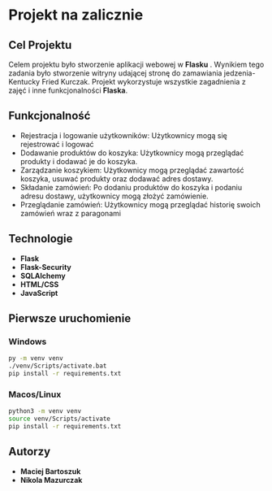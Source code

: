 # Projekt na zalicznie


## Cel Projektu
Celem projektu było stworzenie aplikacji webowej w **Flasku**
. Wynikiem tego zadania było stworzenie witryny udającej stronę do zamawiania jedzenia- Kentucky Fried Kurczak. Projekt wykorzystuje wszystkie zagadnienia z zajęć i inne funkcjonalności **Flaska**.

## Funkcjonalność 
 - Rejestracja i logowanie użytkowników: Użytkownicy mogą się rejestrować i logować
 - Dodawanie produktów do koszyka: Użytkownicy mogą przeglądać produkty i 
 dodawać je do koszyka.
 - Zarządzanie koszykiem: Użytkownicy mogą przeglądać zawartość koszyka, usuwać produkty oraz dodawać adres dostawy.
 - Składanie zamówień: Po dodaniu produktów do koszyka i podaniu adresu dostawy, użytkownicy mogą złożyć zamówienie.
 - Przeglądanie zamówień: Użytkownicy mogą przeglądać historię swoich zamówień 
 wraz z paragonami


## Technologie
- **Flask**
- **Flask-Security**
- **SQLAlchemy**
- **HTML/CSS**
- **JavaScript**

## Pierwsze uruchomienie

### Windows
```bash
py -m venv venv
./venv/Scripts/activate.bat
pip install -r requirements.txt
```
### Macos/Linux
```bash
python3 -m venv venv
source venv/Scripts/activate
pip install -r requirements.txt
```

## Autorzy

- **Maciej Bartoszuk**
- **Nikola Mazurczak**